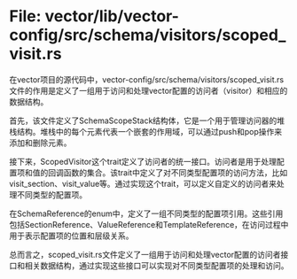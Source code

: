 # File: vector/lib/vector-config/src/schema/visitors/scoped_visit.rs

在vector项目的源代码中，vector-config/src/schema/visitors/scoped_visit.rs文件的作用是定义了一组用于访问和处理vector配置的访问者（visitor）和相应的数据结构。

首先，该文件定义了SchemaScopeStack结构体，它是一个用于管理访问器的堆栈结构。堆栈中的每个元素代表一个嵌套的作用域，可以通过push和pop操作来添加和删除元素。

接下来，ScopedVisitor这个trait定义了访问者的统一接口。访问者是用于处理配置项和值的回调函数的集合。该trait中定义了对不同类型配置项的访问方法，比如visit_section、visit_value等。通过实现这个trait，可以定义自定义的访问者来处理不同类型的配置项。

在SchemaReference的enum中，定义了一组不同类型的配置项引用。这些引用包括SectionReference、ValueReference和TemplateReference，在访问过程中用于表示配置项的位置和层级关系。

总而言之，scoped_visit.rs文件定义了一组用于访问和处理vector配置的访问者接口和相关数据结构，通过实现这些接口可以实现对不同类型配置项的处理和访问。

